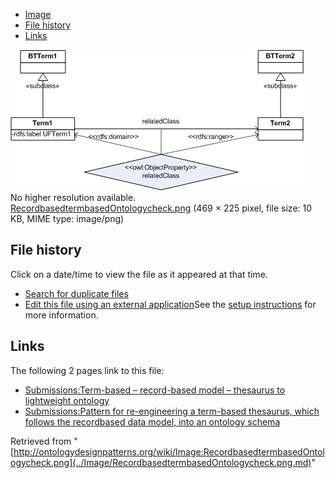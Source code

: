* [Image](../Image/RecordbasedtermbasedOntologycheck.png.md#file)
* [File history](../Image/RecordbasedtermbasedOntologycheck.png.md#filehistory)
* [Links](../Image/RecordbasedtermbasedOntologycheck.png.md#filelinks)

[![Image:RecordbasedtermbasedOntologycheck.png](../images/6/61/RecordbasedtermbasedOntologycheck.png)](../images/6/61/RecordbasedtermbasedOntologycheck.png)  
No higher resolution available.  
[RecordbasedtermbasedOntologycheck.png](../images/6/61/RecordbasedtermbasedOntologycheck.png)‎ (469 × 225 pixel, file size: 10 KB, MIME type: image/png)

## File history

Click on a date/time to view the file as it appeared at that time.



  
* [Search for duplicate files](http://ontologydesignpatterns.org/wiki/Special:FileDuplicateSearch/RecordbasedtermbasedOntologycheck.png "Special:FileDuplicateSearch/RecordbasedtermbasedOntologycheck.png")
* [Edit this file using an external application](http://ontologydesignpatterns.org/wiki/index.php?title=Image:RecordbasedtermbasedOntologycheck.png&action=edit&externaledit=true&mode=file "Image:RecordbasedtermbasedOntologycheck.png")See the [setup instructions](http://www.mediawiki.org/wiki/Manual:External_editors "http://www.mediawiki.org/wiki/Manual:External_editors") for more information.

## Links



The following 2 pages link to this file:


* [Submissions:Term-based – record-based model – thesaurus to lightweight ontology](http://ontologydesignpatterns.org/wiki/Submissions:Term-based_%E2%80%93_record-based_model_%E2%80%93_thesaurus_to_lightweight_ontology "Submissions:Term-based – record-based model – thesaurus to lightweight ontology")
* [Submissions:Pattern for re-engineering a term-based thesaurus, which follows the recordbased data model, into an ontology schema](../Submissions/Pattern_for_re-engineering_a_term-based_thesaurus,_which_follows_the_recordbased_data_model,_into_an_ontology_schema.md "Submissions:Pattern for re-engineering a term-based thesaurus, which follows the recordbased data model, into an ontology schema")


Retrieved from "[http://ontologydesignpatterns.org/wiki/Image:RecordbasedtermbasedOntologycheck.png](../Image/RecordbasedtermbasedOntologycheck.png.md)"
